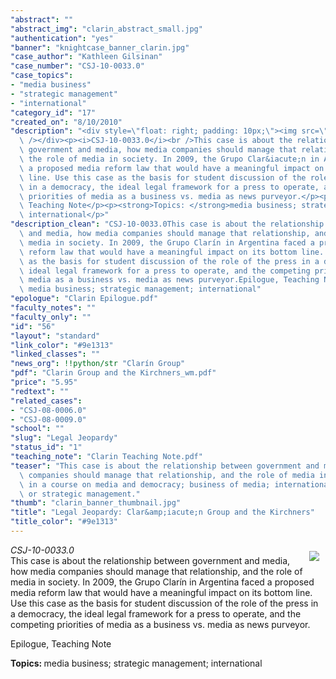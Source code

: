 ```yaml
---
"abstract": ""
"abstract_img": "clarin_abstract_small.jpg"
"authentication": "yes"
"banner": "knightcase_banner_clarin.jpg"
"case_author": "Kathleen Gilsinan"
"case_number": "CSJ-10-0033.0"
"case_topics":
- "media business"
- "strategic management"
- "international"
"category_id": "17"
"created_on": "8/10/2010"
"description": "<div style=\"float: right; padding: 10px;\"><img src=\"/casestudy/files/photos/434/clarin_abstract_small.jpg\"\
  \ /></div><p><i>CSJ-10-0033.0</i><br />This case is about the relationship between\
  \ government and media, how media companies should manage that relationship, and\
  \ the role of media in society. In 2009, the Grupo Clar&iacute;n in Argentina faced\
  \ a proposed media reform law that would have a meaningful impact on its bottom\
  \ line. Use this case as the basis for student discussion of the role of the press\
  \ in a democracy, the ideal legal framework for a press to operate, and the competing\
  \ priorities of media as a business vs. media as news purveyor.</p><p>Epilogue,\
  \ Teaching Note</p><p><strong>Topics: </strong>media business; strategic management;\
  \ international</p>"
"description_clean": "CSJ-10-0033.0This case is about the relationship between government\
  \ and media, how media companies should manage that relationship, and the role of\
  \ media in society. In 2009, the Grupo Clarín in Argentina faced a proposed media\
  \ reform law that would have a meaningful impact on its bottom line. Use this case\
  \ as the basis for student discussion of the role of the press in a democracy, the\
  \ ideal legal framework for a press to operate, and the competing priorities of\
  \ media as a business vs. media as news purveyor.Epilogue, Teaching NoteTopics:\
  \ media business; strategic management; international"
"epologue": "Clarin Epilogue.pdf"
"faculty_notes": ""
"faculty_only": ""
"id": "56"
"layout": "standard"
"link_color": "#9e1313"
"linked_classes": ""
"news_org": !!python/str "Clarín Group"
"pdf": "Clarin Group and the Kirchners_wm.pdf"
"price": "5.95"
"redtext": ""
"related_cases":
- "CSJ-08-0006.0"
- "CSJ-08-0009.0"
"school": ""
"slug": "Legal Jeopardy"
"status_id": "1"
"teaching_note": "Clarin Teaching Note.pdf"
"teaser": "This case is about the relationship between government and media, how media\
  \ companies should manage that relationship, and the role of media in society. Use\
  \ in a course on media and democracy; business of media; international journalism;\
  \ or strategic management."
"thumb": "clarin_banner_thumbnail.jpg"
"title": "Legal Jeopardy: Clar&amp;iacute;n Group and the Kirchners"
"title_color": "#9e1313"
---
```

<div style="float: right; padding: 10px;"><img src="/casestudy/files/photos/434/clarin_abstract_small.jpg" /></div><p><i>CSJ-10-0033.0</i><br />This case is about the relationship between government and media, how media companies should manage that relationship, and the role of media in society. In 2009, the Grupo Clar&iacute;n in Argentina faced a proposed media reform law that would have a meaningful impact on its bottom line. Use this case as the basis for student discussion of the role of the press in a democracy, the ideal legal framework for a press to operate, and the competing priorities of media as a business vs. media as news purveyor.</p><p>Epilogue, Teaching Note</p><p><strong>Topics: </strong>media business; strategic management; international</p>
